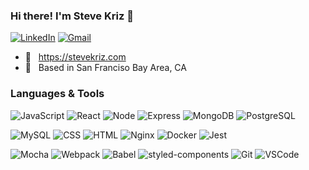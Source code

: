 ### Hi there! I'm Steve Kriz 👋

[![LinkedIn](https://img.shields.io/badge/stevekriz%20-%230077B5.svg?&style=flat-square&logo=linkedin&logoColor=white&link=https://www.linkedin.com/in/stevekriz/)](https://www.linkedin.com/in/stevekriz/)
[![Gmail](https://img.shields.io/badge/stevekriz%20-%23D14836.svg?&style=flat-square&logo=gmail&logoColor=white&link=mailto:steve.kriz@gmail.com)](mailto:steve.kriz@gmail.com)

- :pushpin: &nbsp; https://stevekriz.com
- :round_pushpin: &nbsp; Based in San Franciso Bay Area, CA

### Languages & Tools

![JavaScript](https://img.shields.io/badge/JavaScript%20-%23323330.svg?&style=flat-square&logo=javascript&logoColor=%23F7DF1E)
![React](https://img.shields.io/badge/React%20-%2320232a.svg?&style=flat-square&logo=react&logoColor=%2361DAFB)
![Node](https://img.shields.io/badge/Node.js%20-%2343853D.svg?&style=flat-square&logo=node.js&logoColor=white)
![Express](https://img.shields.io/badge/Express%20-%23404d59.svg?&style=flat-square)
![MongoDB](https://img.shields.io/badge/MongoDB-%234ea94b.svg?&style=flat-square&logo=mongodb&logoColor=white)
![PostgreSQL](https://img.shields.io/badge/PostgreSQL-%23316192.svg?&style=flat-square&logo=postgresql&logoColor=white)

![MySQL](https://img.shields.io/badge/MySQL-%2300f.svg?&style=flat-square&logo=mysql&logoColor=white)
![CSS](https://img.shields.io/badge/CSS3%20-%231572B6.svg?&style=flat-square&logo=css3&logoColor=white)
![HTML](https://img.shields.io/badge/HTML5%20-%23E34F26.svg?&style=flat-square&logo=html5&logoColor=white)
![Nginx](https://camo.githubusercontent.com/cc7e763b61f2b92758386839218405ff2c4039d52de48e599362135f35a0b12c/68747470733a2f2f696d672e736869656c64732e696f2f62616467652f4e47494e582d2532333236393533392e7376673f267374796c653d666c61742d737175617265266c6f676f3d4e47494e58266c6f676f436f6c6f723d7768697465)
![Docker](https://camo.githubusercontent.com/bbd68a3c0f4ee784672cdf8aeffe920f7870961711eecc0c5936e4dc51cd1c05/68747470733a2f2f696d672e736869656c64732e696f2f62616467652f446f636b65722532302d2532333234393645442e7376673f267374796c653d666c61742d737175617265266c6f676f3d646f636b6572266c6f676f436f6c6f723d7768697465)
![Jest](https://img.shields.io/badge/Jest%20-%23C21325.svg?&style=flat-square&logo=Jest&logoColor=white)

![Mocha](https://camo.githubusercontent.com/f9a0806bd3861004dba8953e7ac41cfeeb0e2e0ce6c2945b355f05c1ff2b9f9c/68747470733a2f2f696d672e736869656c64732e696f2f62616467652f4d6f6368612532302d2532333844363734382e7376673f267374796c653d666c61742d737175617265266c6f676f3d6d6f636861266c6f676f436f6c6f723d333233323332)
![Webpack](https://img.shields.io/badge/webpack%20-%238DD6F9.svg?&style=flat-square&logo=webpack&logoColor=black)
![Babel](https://camo.githubusercontent.com/9a20a8246e807a2881ec922a5aa98ad102f0548bfdeefe1f4024e95ceb2446f7/68747470733a2f2f696d672e736869656c64732e696f2f62616467652f426162656c2532302d2532334639444333452e7376673f267374796c653d666c61742d737175617265266c6f676f3d626162656c266c6f676f436f6c6f723d626c61636b)
![styled-components](https://camo.githubusercontent.com/17f7570cfef88bb962b9a270fe6511a8e9749046a8836f9e74c479360421ef8c/68747470733a2f2f696d672e736869656c64732e696f2f62616467652f7374796c65645f636f6d706f6e656e74732d2532334442373039332e7376673f267374796c653d666c61742d737175617265266c6f676f3d7374796c65642d636f6d706f6e656e7473266c6f676f436f6c6f723d7768697465)
![Git](https://img.shields.io/badge/Git%20-%23F05033.svg?&style=flat-square&logo=git&logoColor=white)
![VSCode](https://img.shields.io/badge/VS%20Code%20-%23007ACC.svg?&style=flat-square&logo=visual-studio-code&logoColor=white)
